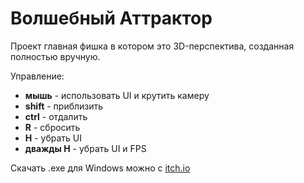 # Волшебный Аттрактор

Проект главная фишка в котором это 3D-перспектива, созданная полностью вручную.

Управление:
* **мышь** - использовать UI и крутить камеру
* **shift** - приблизить
* **ctrl** - отдалить
* **R** - сбросить
* **H** - убрать UI
* **дважды H** - убрать UI и FPS

Скачать .exe для Windows можно с [itch.io](https://alexevi.itch.io/magic-attractor)
